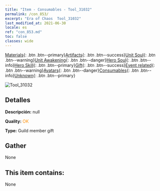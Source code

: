 ```yaml
---
title: "Item - Consumables - Tool_31032"
permalink: /con_853/
excerpt: "Era of Chaos  Tool_31032"
last_modified_at: 2021-06-30
locale: es
ref: "con_853.md"
toc: false
classes: wide
---
```

 [Materials](/ItemsES/){: .btn .btn--primary}[Artifacts](/ItemsES/Artifacts/){: .btn .btn--success}[Unit Soul](/ItemsES/UnitSoul/){: .btn .btn--warning}[Unit Awakening](/ItemsES/UnitAwakening/){: .btn .btn--danger}[Hero Soul](/ItemsES/HeroSoul/){: .btn .btn--info}[Hero Skill](/ItemsES/HeroSkill/){: .btn .btn--primary}[Gift](/ItemsES/Gift/){: .btn .btn--success}[Event related](/ItemsES/Events/){: .btn .btn--warning}[Avatars](/ItemsES/Avatars/){: .btn .btn--danger}[Consumables](/ItemsES/Consumables/){: .btn .btn--info}[Unknown](/ItemsES/Unknown/){: .btn .btn--primary}

 ![Tool_31032](/images/t/i_red_3.png)

## Detalles
 **Descripción:** null

 **Quality:** <span style="color: #FF8C00">OK</span>

 **Type:** Guild member gift

## Gather

  None

## This item contains:

  None

